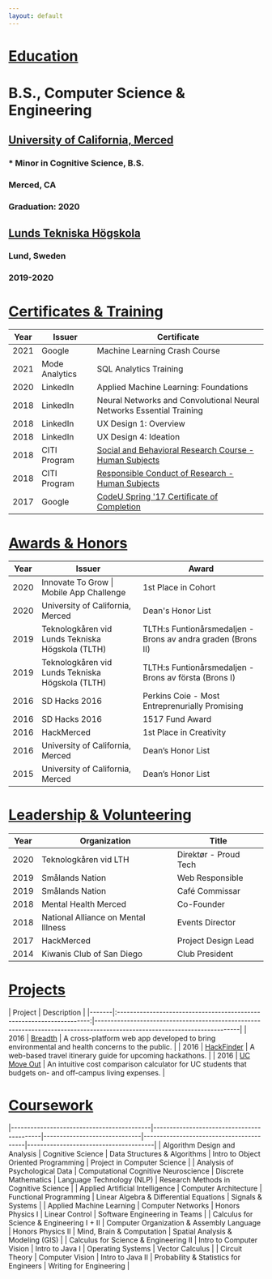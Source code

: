 ```yaml
---
layout: default
---
```


# <ins> Education </ins>

# B.S., Computer Science & Engineering
## [University of California, Merced](https://www.ucmerced.edu)
### *   Minor in Cognitive Science, B.S.
### Merced, CA
### Graduation: 2020

## [Lunds Tekniska Högskola](http://www.lth.se/)
### Lund, Sweden
### 2019-2020

# <ins> Certificates & Training </ins>

| Year | Issuer         | Certificate                                                                                                                                          |
|------|----------------|------------------------------------------------------------------------------------------------------------------------------------------------------|
| 2021 | Google         | Machine Learning Crash Course                                                                                                                        |
| 2021 | Mode Analytics | SQL Analytics Training                                                                                                                               |
| 2020 | LinkedIn       | Applied Machine Learning: Foundations                                                                                                                |
| 2018 | LinkedIn       | Neural Networks and Convolutional Neural Networks Essential Training                                                                                 |
| 2018 | LinkedIn       | UX Design 1: Overview                                                                                                                                |
| 2018 | LinkedIn       | UX Design 4: Ideation                                                                                                                                |
| 2018 | CITI Program   | [Social and Behavioral Research Course - Human Subjects](https://www.citiprogram.org/verify/?wa5153b9d-9d1b-493a-8f05-4fe62094f076-28424577)         |
| 2018 | CITI Program   | [Responsible Conduct of Research - Human Subjects](https://www.citiprogram.org/verify/?w68c35ed1-c00d-4dc7-969b-86a3a322e019-28424578)               |
| 2017 | Google         | [CodeU Spring '17 Certificate of Completion](https://drive.google.com/file/d/0Bx_KkpgpfZ9zYkVDVEpqb0tFVm8/view?resourcekey=0-WnZNTvAUDsi6r_ysTKPASg) |

# <ins> Awards & Honors </ins>

| Year | Issuer                                           | Award                                                        |
|------|--------------------------------------------------|--------------------------------------------------------------|
| 2020 | Innovate To Grow \| Mobile App Challenge         | 1st Place in Cohort                                          |
| 2020 | University of California, Merced                 | Dean's Honor List                                            |
| 2019 | Teknologkåren vid Lunds Tekniska Högskola (TLTH) | TLTH:s Funtionårsmedaljen - Brons av andra graden (Brons II) |
| 2019 | Teknologkåren vid Lunds Tekniska Högskola (TLTH) | TLTH:s Funtionårsmedaljen - Brons av första (Brons I)        |
| 2016 | SD Hacks 2016                                    | Perkins Coie - Most Entreprenurially Promising               |
| 2016 | SD Hacks 2016                                    | 1517 Fund Award                                              |
| 2016 | HackMerced                                       | 1st Place in Creativity                                      |
| 2016 | University of California, Merced                 | Dean’s Honor List                                            |
| 2015 | University of California, Merced                 | Dean’s Honor List                                            |

# <ins> Leadership & Volunteering </ins>

| Year  | Organization                                   | Title                             |
|-------|----------------------------------------|---------------------------|
| 2020 | Teknologkåren vid LTH                   | Direktør - Proud Tech  |
| 2019 | Smålands Nation                            | Web Responsible        |
| 2019 | Smålands Nation                            | Café Commissar         |
| 2018 | Mental Health Merced                    | Co-Founder                |
| 2018 | National Alliance on Mental Illness | Events Director           |
| 2017 | HackMerced                                   | Project Design Lead   |
| 2014 | Kiwanis Club of San Diego             | Club President            |

# <ins> Projects </ins>

| Project                                                                                                 | Description                                                                                                                                                       |
|-------|:---------------------------------------------------------------------:|--------------------------------------------------------------------------------------------------------------------------|
| 2016 | [Breadth](https://devpost.com/software/one-sense-yuqzi4)   | A cross-platform web app developed to bring environmental and health concerns to the public.                  |
| 2016 | [HackFinder](https://devpost.com/software/hackfinder)         | A web-based travel itinerary guide for upcoming hackathons.                                                                         |
| 2016 | [UC Move Out](https://devpost.com/software/uc-move-out)  | An intuitive cost comparison calculator for UC students that budgets on- and off-campus living expenses. |

# <ins> Coursework </ins>

|-------------------------------------------|-------------------------------------------|------------------------------|-----------------------------------------|---------------------------------------|
| Algorithm Design and Analysis             | Cognitive Science                         | Data Structures & Algorithms | Intro to Object Oriented Programming    | Project in Computer Science           |
| Analysis of Psychological Data            | Computational Cognitive Neuroscience      | Discrete Mathematics         | Language Technology (NLP)               | Research Methods in Cognitive Science |
| Applied Artificial Intelligence           | Computer Architecture                     | Functional Programming       | Linear Algebra & Differential Equations | Signals & Systems                     |
| Applied Machine Learning                  | Computer Networks                         | Honors Physics I             | Linear Control                          | Software Engineering in Teams         |
| Calculus for Science & Engineering I + II | Computer Organization & Assembly Language | Honors Physics II            | Mind, Brain & Computation               | Spatial Analysis & Modeling (GIS)     |
| Calculus for Science & Engineering II     | Intro to Computer Vision                  | Intro to Java I              | Operating Systems                       | Vector Calculus                       |
| Circuit Theory                            | Computer Vision                           | Intro to Java II             | Probability & Statistics for Engineers  | Writing for Engineering               |
